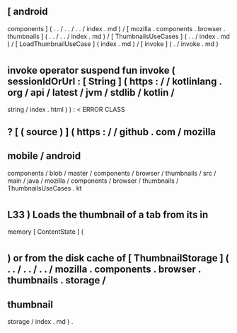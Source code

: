 [
android
-
components
]
(
.
.
/
.
.
/
.
.
/
index
.
md
)
/
[
mozilla
.
components
.
browser
.
thumbnails
]
(
.
.
/
.
.
/
index
.
md
)
/
[
ThumbnailsUseCases
]
(
.
.
/
index
.
md
)
/
[
LoadThumbnailUseCase
]
(
index
.
md
)
/
[
invoke
]
(
.
/
invoke
.
md
)
#
invoke
operator
suspend
fun
invoke
(
sessionIdOrUrl
:
[
String
]
(
https
:
/
/
kotlinlang
.
org
/
api
/
latest
/
jvm
/
stdlib
/
kotlin
/
-
string
/
index
.
html
)
)
:
<
ERROR
CLASS
>
?
[
(
source
)
]
(
https
:
/
/
github
.
com
/
mozilla
-
mobile
/
android
-
components
/
blob
/
master
/
components
/
browser
/
thumbnails
/
src
/
main
/
java
/
mozilla
/
components
/
browser
/
thumbnails
/
ThumbnailsUseCases
.
kt
#
L33
)
Loads
the
thumbnail
of
a
tab
from
its
in
-
memory
[
ContentState
]
(
#
)
or
from
the
disk
cache
of
[
ThumbnailStorage
]
(
.
.
/
.
.
/
.
.
/
mozilla
.
components
.
browser
.
thumbnails
.
storage
/
-
thumbnail
-
storage
/
index
.
md
)
.
